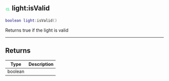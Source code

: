 ## ![client](.gitbook/assets/client.png) light:isValid


```lua
boolean light:isValid()
```

Returns true if the light is valid



------
## Returns

| Type | Description |
| ---- | ----------: |
| boolean |  |

